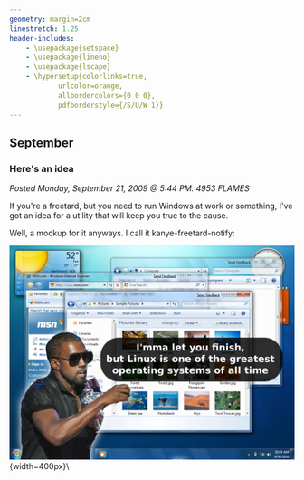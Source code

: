 ```yaml
---
geometry: margin=2cm
linestretch: 1.25
header-includes:
    - \usepackage{setspace}
    - \usepackage{lineno}
    - \usepackage{lscape}
    - \hypersetup{colorlinks=true,
            urlcolor=orange,
            allbordercolors={0 0 0},
            pdfborderstyle={/S/U/W 1}}
---
```

## September
### Here's an idea

[//p124]: # (https://web.archive.org/web/20151026221825/http://linuxhaters.blogspot.com/2009/09/heres-idea.html)

*Posted Monday, September 21, 2009 @ 5:44 PM. 4953 FLAMES*

If you're a freetard, but you need to run Windows at work or something, I've got
an idea for a utility that will keep you true to the cause.

Well, a mockup for it anyways. I call it kanye-freetard-notify:

![kanye notify](images/kanye-notify.png){width=400px}\
